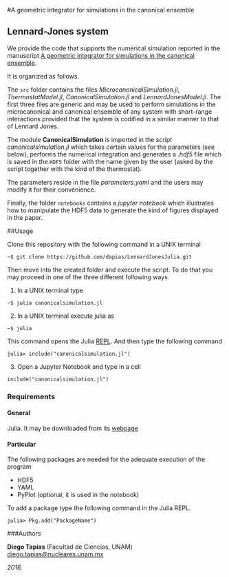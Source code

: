 #A geometric integrator for simulations in the canonical ensemble
## Lennard-Jones system

We provide the code that supports the numerical simulation reported in the manuscript [A geometric integrator for simulations in the canonical ensemble](http://arxiv.org/abs/1510.03942).

It is organized as follows.

The ``src`` folder contains the files *MicrocanonicalSimulation.jl*, *ThermostatModel.jl*, *CanonicalSimulation.jl* and *LennardJonesModel.jl*. The first three files are generic and may be used to perform simulations in the microcanonical and canonical ensemble of any system with short-range interactions provided that the system is codified in a similar manner to that of Lennard Jones.

The module **CanonicalSimulation** is imported in the script *canonicalsimulation.jl* which takes certain values for the parameters (see below), performs the numerical integration and generates a *.hdf5* file which is saved in the ``HDF5`` folder with the name given by the user (asked by the script together with the kind of the thermostat).

The parameters reside in the file *parameters.yaml* and the users may modify it for their convenience.

Finally, the folder ``notebooks`` contains a *jupyter notebook* which illustrates how to manipulate the HDF5 data to generate the kind of figures displayed in the paper.

##Usage

Clone this repository with the following command in a UNIX terminal
```
~$ git clone https://github.com/dapias/LennardJonesJulia.git
```

Then move into the created folder and execute the script.  To do that you may proceed in one of the three different following ways

1. In a UNIX terminal type

 ```
 ~$ julia canonicalsimulation.jl
 ```
2. In a UNIX terminal execute julia as
 ```
 ~$ julia
 ```
This command opens the Julia [REPL](https://en.wikibooks.org/wiki/Introducing_Julia/The_REPL). And then type the following command
 ```
 julia> include("canonicalsimulation.jl")
 ```

3. Open a Jupyter Notebook and type in a cell
 ```
 include("canonicalsimulation.jl")
 ```

### Requirements

#### General
Julia. It may be downloaded from its [webpage](http://julialang.org/downloads/)

#### Particular
The following packages are needed for the adequate execution of the program

- HDF5
- YAML
- PyPlot (optional, it is used in the notebook)

To add a package type the following command in the Julia REPL.
```
julia> Pkg.add("PackageName")
```
###Authors

**Diego Tapias** (Facultad de Ciencias, UNAM) diego.tapias@nucleares.unam.mx

*2016.*







